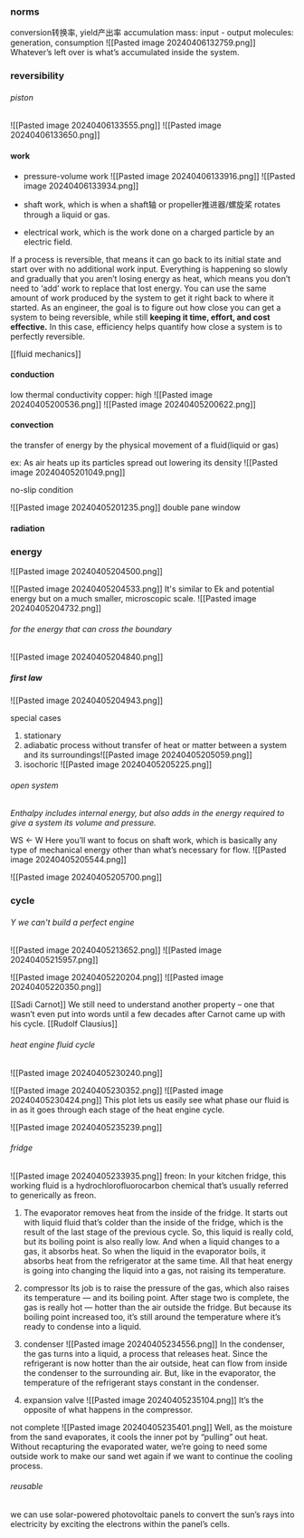 ### norms
conversion转换率, yield产出率
accumulation
	mass: input - output
	molecules: generation, consumption
	![[Pasted image 20240406132759.png]]
	Whatever’s left over is what’s accumulated inside the system.
### reversibility
###### piston
![[Pasted image 20240406133555.png]]
![[Pasted image 20240406133650.png]]
#### work
- pressure-volume work
	![[Pasted image 20240406133916.png]]
	![[Pasted image 20240406133934.png]]

- shaft work, which is when a shaft轴 or propeller推进器/螺旋桨 rotates through a liquid or gas.
- electrical work, which is the work done on a charged particle by an electric field.

If a process is reversible, that means it can go back to its initial state and start over with no additional work input.
Everything is happening so slowly and gradually that you aren’t losing energy as heat, which means you don’t need to ‘add’ work to replace that lost energy.
You can use the same amount of work produced by the system to get it right back to where it started.
As an engineer, the goal is to figure out how close you can get a system to being reversible, while still **keeping it time, effort, and cost effective.** In this case, efficiency helps quantify how close a system is to perfectly reversible.


 [[fluid mechanics]]

#### conduction
low thermal conductivity
copper: high
![[Pasted image 20240405200536.png]]
![[Pasted image 20240405200622.png]]

#### convection
the transfer of energy by the physical movement of a fluid(liquid or gas)

ex: As air heats up its particles spread out lowering its density
![[Pasted image 20240405201049.png]]

no-slip condition

![[Pasted image 20240405201235.png]]
double pane window
#### radiation

### energy
![[Pasted image 20240405204500.png]]

![[Pasted image 20240405204533.png]]
It's similar to Ek and potential energy but on a much smaller, microscopic scale.
![[Pasted image 20240405204732.png]]

###### for the energy that can cross the boundary
![[Pasted image 20240405204840.png]]

##### first law
![[Pasted image 20240405204943.png]]

special cases
1. stationary
2. adiabatic process
	without transfer of heat or matter between a system and its surroundings![[Pasted image 20240405205059.png]]
3. isochoric
	![[Pasted image 20240405205225.png]]
	
###### open system
*Enthalpy includes internal energy, but also adds in the energy required to give a system its volume and pressure.*

WS <- W
Here you’ll want to focus on shaft work, which is basically any type of mechanical energy other than what’s necessary for flow.
![[Pasted image 20240405205544.png]]

![[Pasted image 20240405205700.png]]



### cycle
###### Y we can't build a perfect engine

![[Pasted image 20240405213652.png]]
![[Pasted image 20240405215957.png]]

![[Pasted image 20240405220204.png]]
![[Pasted image 20240405220350.png]]

[[Sadi Carnot]]
We still need to understand another property – one that wasn’t even put into words until a few decades after Carnot came up with his cycle.
[[Rudolf Clausius]]
###### heat engine fluid cycle
![[Pasted image 20240405230240.png]]

![[Pasted image 20240405230352.png]]
![[Pasted image 20240405230424.png]]
This plot lets us easily see what phase our fluid is in as it goes through each stage of the heat engine cycle.

![[Pasted image 20240405235239.png]]


###### fridge
![[Pasted image 20240405233935.png]]
freon:
	In your kitchen fridge, this working fluid is a hydrochlorofluorocarbon chemical that’s usually referred to generically as freon.

1. The evaporator removes heat from the inside of the fridge.
	It starts out with liquid fluid that’s colder than the inside of the fridge, which is the result of the last stage of the previous cycle.
	So, this liquid is really cold, but its boiling point is also really low. And when a liquid changes to a gas, it absorbs heat.
	So when the liquid in the evaporator boils, it absorbs heat from the refrigerator at the same time. All that heat energy is going into changing the liquid into a gas, not raising its temperature.
2. compressor
	Its job is to raise the pressure of the gas, which also raises its temperature — and its boiling point. After stage two is complete, the gas is really hot — hotter than the air outside the fridge.
	But because its boiling point increased too, it’s still around the temperature where it’s ready to condense into a liquid.
	
3.  condenser
	![[Pasted image 20240405234556.png]]
	In the condenser, the gas turns into a liquid, a process that releases heat. Since the refrigerant is now hotter than the air outside, heat can flow from inside the condenser to the surrounding air.
	But, like in the evaporator, the temperature of the refrigerant stays constant in the condenser.
4. expansion valve
	![[Pasted image 20240405235104.png]]
	It’s the opposite of what happens in the compressor.

not complete
![[Pasted image 20240405235401.png]]
Well, as the moisture from the sand evaporates, it cools the inner pot by “pulling” out heat.
Without recapturing the evaporated water, we’re going to need some outside work to make our sand wet again if we want to continue the cooling process.

###### reusable
we can use solar-powered photovoltaic panels to convert the sun’s rays into electricity by exciting the electrons within the panel’s cells.

